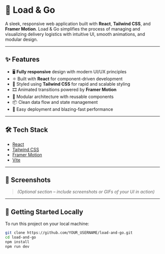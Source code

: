 # 🚚 Load & Go

A sleek, responsive web application built with **React**, **Tailwind CSS**, and **Framer Motion**. Load & Go simplifies the process of managing and visualizing delivery logistics with intuitive UI, smooth animations, and modular design.

---

## ✨ Features

- 🖥️ **Fully responsive** design with modern UI/UX principles  
- ⚛️ Built with **React** for component-driven development  
- 🎨 Styled using **Tailwind CSS** for rapid and scalable styling  
- 🎞️ Animated transitions powered by **Framer Motion**  
- 🔄 Modular architecture with reusable components  
- 📦 Clean data flow and state management  
- 🚀 Easy deployment and blazing-fast performance

---

## 🛠️ Tech Stack

- [React](https://react.dev/)
- [Tailwind CSS](https://tailwindcss.com/)
- [Framer Motion](https://www.framer.com/motion/)
- [Vite](https://vitejs.dev/)

---

## 📸 Screenshots

> *(Optional section – include screenshots or GIFs of your UI in action)*

---

## 🔧 Getting Started Locally

To run this project on your local machine:

```bash
git clone https://github.com/YOUR_USERNAME/load-and-go.git
cd load-and-go
npm install
npm run dev
